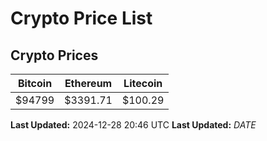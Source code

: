 # Crypto Price List

## Crypto Prices
| Bitcoin | Ethereum | Litecoin |
| ------- | -------- | -------- |
| $94799 | $3391.71 | $100.29 |
**Last Updated:** 2024-12-28 20:46 UTC
**Last Updated:** $DATE$
